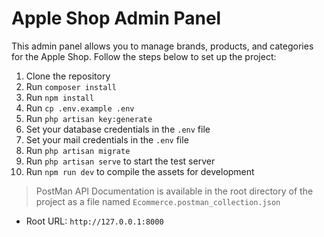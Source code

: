 # Apple Shop Admin Panel

This admin panel allows you to manage brands, products, and categories for the Apple Shop. Follow the steps below to set up the project:

1. Clone the repository
2. Run `composer install`
3. Run `npm install`
4. Run `cp .env.example .env`
5. Run `php artisan key:generate`
6. Set your database credentials in the `.env` file
7. Set your mail credentials in the `.env` file
8. Run `php artisan migrate`
9. Run `php artisan serve` to start the test server
10. Run `npm run dev` to compile the assets for development

> PostMan API Documentation is available in the root directory of the project as a file named `Ecommerce.postman_collection.json`

-   Root URL: `http://127.0.0.1:8000`

